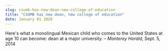 ```yaml
---
slug: csumb-has-new-dean-new-college-of-education
title: "CSUMB has new dean, new college of education"
date: January 01 2020
---
```


<p>Here's what a monolingual Mexican child who comes to the United States at age 10 can become: dean at a major university.  – <em>Monterey Herald</em>, Sept. 5, 2014
</p>
